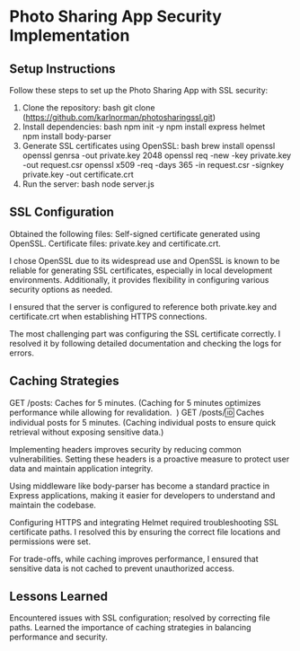 # Photo Sharing App Security Implementation

## Setup Instructions

Follow these steps to set up the Photo Sharing App with SSL security:

1. Clone the repository:
   bash
     git clone (https://github.com/karlnorman/photosharingssl.git)
2. Install dependencies:
   bash
     npm init -y 
     npm install express helmet    
     npm install body-parser 
3. Generate SSL certificates using OpenSSL:
   bash
      brew install openssl
      openssl genrsa -out private.key 2048 
      openssl req -new -key private.key -out request.csr
      openssl x509 -req -days 365 -in request.csr -signkey private.key -out certificate.crt      
4. Run the server:
   bash
      node server.js
   

## SSL Configuration 

   Obtained the following files:
      Self-signed certificate generated using OpenSSL.
      Certificate files: private.key and certificate.crt.

   I chose OpenSSL due to its widespread use and OpenSSL is known to be reliable for generating SSL certificates, 
   especially in local development environments. Additionally, it provides flexibility in configuring various 
   security options as needed.

   I ensured that the server is configured to reference both private.key and certificate.crt when establishing HTTPS connections.

   The most challenging part was configuring the SSL certificate correctly. I resolved it by following detailed documentation 
   and checking the logs for errors.

   
## Caching Strategies

GET /posts: Caches for 5 minutes. (Caching for 5 minutes optimizes performance while allowing for revalidation.  )
GET /posts/:id: Caches individual posts for 5 minutes. (Caching individual posts to ensure quick retrieval without exposing sensitive data.)

Implementing headers improves security by reducing common vulnerabilities. Setting these headers is a proactive measure to protect user 
data and maintain application integrity.

Using middleware like body-parser has become a standard practice in Express applications, making it easier for developers to understand 
and maintain the codebase.

Configuring HTTPS and integrating Helmet required troubleshooting SSL certificate paths. I resolved this by ensuring the correct file 
locations and permissions were set.

For trade-offs, while caching improves performance, I ensured that sensitive data is not cached to prevent unauthorized access.





## Lessons Learned

Encountered issues with SSL configuration; resolved by correcting file paths.
Learned the importance of caching strategies in balancing performance and security.



     
